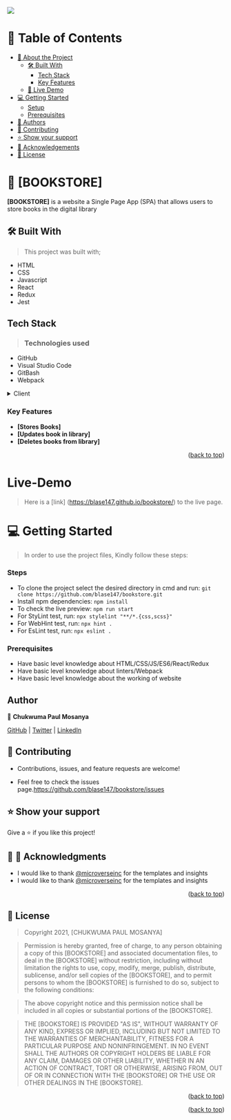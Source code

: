 ![](https://img.shields.io/badge/Microverse-blueviolet)

# 📗 Table of Contents

- [📖 About the Project](#about-project)
  - [🛠 Built With](#built-with)
    - [Tech Stack](#tech-stack)
    - [Key Features](#key-features)
  - [🚀 Live Demo](#live-demo)
- [💻 Getting Started](#getting-started)
  - [Setup](#setup)
  - [Prerequisites](#prerequisites)
- [👥 Authors](#authors)
- [🤝 Contributing](#contributing)
- [⭐️ Show your support](#support)
- [🙏 Acknowledgements](#acknowledgements)
- [📝 License](#license)



# 📖 [BOOKSTORE] <a name=""></a>

**[BOOKSTORE]** is a website a Single Page App (SPA) that allows users to store books in the digital library

## 🛠 Built With <a name="built-with"></a>
 > This project was built with; 
- HTML 
- CSS
- Javascript
- React
- Redux
- Jest

## Tech Stack <a name="tech-stack"></a>
> ### Technologies used 
- GitHub 
- Visual Studio Code 
- GitBash
- Webpack

<details>
  <summary>Client</summary>
  <ul>
    <li><a href="https://reactjs.org/">React.js</a></li>
  </ul>
</details>

### Key Features <a name="key-features"></a>
- **[Stores Books]**
- **[Updates book in library]**
- **[Deletes books from library]**

<p align="right">(<a href="#readme-top">back to top</a>)</p>

# Live-Demo
> Here is a [link] (https://blase147.github.io/bookstore/) to the live page.

# 💻 Getting Started <a name="getting-started"></a>
> In order to use the project files, Kindly follow these steps:

### Steps
- To clone the project select the desired directory in cmd and run: `git clone https://github.com/blase147/bookstore.git`
- Install npm dependencies: `npm install`
- To check the live preview: `npm run start`
- For StyLint test, run: `npx stylelint "**/*.{css,scss}"`
- For WebHint test, run: `npx hint .`
- For EsLint test, run: `npx eslint .`

### Prerequisites
- Have basic level knowledge about HTML/CSS/JS/ES6/React/Redux
- Have basic level knowledge about linters/Webpack
- Have basic level knowledge about the working of website

## Author
👤 **Chukwuma Paul Mosanya**

[GitHub](https://github.com/blase147) | [Twitter](https://twitter.com/DevUmerZia) | [LinkedIn](https://www.linkedin.com/in/chukwuma-mosanya-34645388)

## 🤝 Contributing <a name="contributing"></a>
- Contributions, issues, and feature requests are welcome!

- Feel free to check the issues page.https://github.com/blase147/bookstore/issues

## ⭐️ Show your support <a name="support"></a>
Give a ⭐️ if you like this project!

## 🙏 🙏 Acknowledgments <a name="acknowledgements"></a>
- I would like to thank [@microverseinc](https://github.com/microverseinc) for the templates and insights <a name="acknowledgements"></a>
- I would like to thank [@microverseinc](https://github.com/microverseinc) for the templates and insights

<p align="right">(<a href="#readme-top">back to top</a>)</p>

## 📝 License <a name="license"></a>
> Copyright 2021, [CHUKWUMA PAUL MOSANYA]

> Permission is hereby granted, free of charge, to any person obtaining a copy of this [BOOKSTORE] and associated documentation files, to deal in the [BOOKSTORE] without restriction, including without limitation the rights to use, copy, modify, merge, publish, distribute, sublicense, and/or sell copies of the [BOOKSTORE], and to permit persons to whom the [BOOKSTORE] is furnished to do so, subject to the following conditions:

> The above copyright notice and this permission notice shall be included in all copies or substantial portions of the [BOOKSTORE].

> THE [BOOKSTORE] IS PROVIDED "AS IS", WITHOUT WARRANTY OF ANY KIND, EXPRESS OR IMPLIED, INCLUDING BUT NOT LIMITED TO THE WARRANTIES OF MERCHANTABILITY, FITNESS FOR A PARTICULAR PURPOSE AND NONINFRINGEMENT. IN NO EVENT SHALL THE AUTHORS OR COPYRIGHT HOLDERS BE LIABLE FOR ANY CLAIM, DAMAGES OR OTHER LIABILITY, WHETHER IN AN ACTION OF CONTRACT, TORT OR OTHERWISE, ARISING FROM, OUT OF OR IN CONNECTION WITH THE [BOOKSTORE] OR THE USE OR OTHER DEALINGS IN THE [BOOKSTORE].

<p align="right">(<a href="#readme-top">back to top</a>)</p>

<p align="right">(<a href="#readme-top">back to top</a>)</p>
